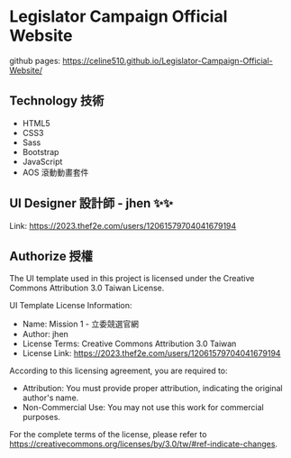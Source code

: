 # Legislator Campaign Official Website
github pages: https://celine510.github.io/Legislator-Campaign-Official-Website/

## Technology 技術
- HTML5
- CSS3
- Sass
- Bootstrap
- JavaScript
- AOS 滾動動畫套件
## UI Designer 設計師 - jhen ✨✨
Link: https://2023.thef2e.com/users/12061579704041679194
## Authorize 授權
The UI template used in this project is licensed under the Creative Commons Attribution 3.0 Taiwan License.

UI Template License Information:
- Name: Mission 1 - 立委競選官網
- Author: jhen
- License Terms: Creative Commons Attribution 3.0 Taiwan
- License Link: https://2023.thef2e.com/users/12061579704041679194

According to this licensing agreement, you are required to:
- Attribution: You must provide proper attribution, indicating the original author's name.
- Non-Commercial Use: You may not use this work for commercial purposes.

For the complete terms of the license, please refer to https://creativecommons.org/licenses/by/3.0/tw/#ref-indicate-changes.
